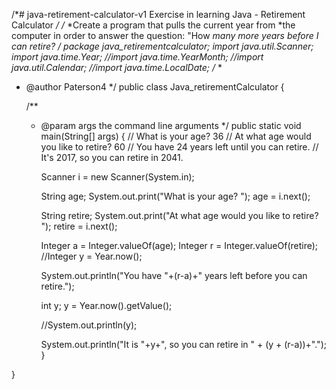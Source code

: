 /*# java-retirement-calculator-v1
Exercise in learning Java - Retirement Calculator
*/
/*
*Create a program that pulls the current year from
*the computer in order to answer the question: "How
*many more years before I can retire?
 */
package java_retirementcalculator;
import java.util.Scanner;
import java.time.Year;
//import java.time.YearMonth;
//import java.util.Calendar;
//import java.time.LocalDate;
/**
 *
 * @author Paterson4
 */
public class Java_retirementCalculator {

    /**
     * @param args the command line arguments
     */
    public static void main(String[] args) {
        // What is your age?  36
        // At what age would you like to retire?  60
        // You have 24 years left until you can retire.
        // It's 2017, so you can retire in 2041.
        
        Scanner i = new Scanner(System.in);
        
        String age;
        System.out.print("What is your age? ");
        age = i.next();
        
        String retire;
        System.out.print("At what age would you like to retire? ");
        retire = i.next();
        
        Integer a = Integer.valueOf(age);
        Integer r = Integer.valueOf(retire);
        //Integer y = Year.now();
        
        System.out.println("You have "+(r-a)+" years left before you can retire.");
        
        int y;
        y = Year.now().getValue();
        
        //System.out.println(y);
        
        System.out.println("It is "+y+", so you can retire in " + (y + (r-a))+"."); 
    }
    
}
